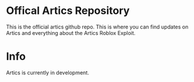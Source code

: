 # Offical Artics Repository

This is the official artics github repo. This is where you can find updates on Artics and everything about the Artics Roblox Exploit.

# Info

Artics is currently in development.
